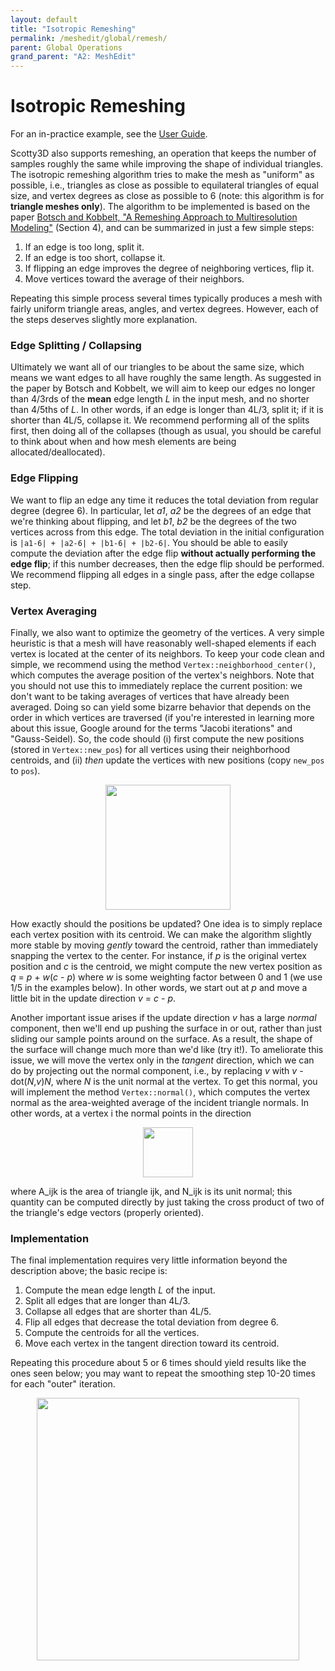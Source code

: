 ```yaml
---
layout: default
title: "Isotropic Remeshing"
permalink: /meshedit/global/remesh/
parent: Global Operations
grand_parent: "A2: MeshEdit"
---
```


# Isotropic Remeshing

For an in-practice example, see the [User Guide](/Scotty3D/guide/model).

Scotty3D also supports remeshing, an operation that keeps the number of samples roughly the same while improving the shape of individual triangles. The isotropic remeshing algorithm tries to make the mesh as "uniform" as possible, i.e., triangles as close as possible to equilateral triangles of equal size, and vertex degrees as close as possible to 6 (note: this algorithm is for **triangle meshes only**). The algorithm to be implemented is based on the paper [Botsch and Kobbelt, "A Remeshing Approach to Multiresolution Modeling"](http://graphics.uni-bielefeld.de/publications/disclaimer.php?dlurl=sgp04.pdf) (Section 4), and can be summarized in just a few simple steps:

1.  If an edge is too long, split it.
2.  If an edge is too short, collapse it.
3.  If flipping an edge improves the degree of neighboring vertices, flip it.
4.  Move vertices toward the average of their neighbors.

Repeating this simple process several times typically produces a mesh with fairly uniform triangle areas, angles, and vertex degrees. However, each of the steps deserves slightly more explanation.

### Edge Splitting / Collapsing

Ultimately we want all of our triangles to be about the same size, which means we want edges to all have roughly the same length. As suggested in the paper by Botsch and Kobbelt, we will aim to keep our edges no longer than 4/3rds of the **mean** edge length _L_ in the input mesh, and no shorter than 4/5ths of _L_. In other words, if an edge is longer than 4L/3, split it; if it is shorter than 4L/5, collapse it. We recommend performing all of the splits first, then doing all of the collapses (though as usual, you should be careful to think about when and how mesh elements are being allocated/deallocated).

### Edge Flipping

We want to flip an edge any time it reduces the total deviation from regular degree (degree 6). In particular, let _a1_, _a2_ be the degrees of an edge that we're thinking about flipping, and let _b1_, _b2_ be the degrees of the two vertices across from this edge. The total deviation in the initial configuration is `|a1-6| + |a2-6| + |b1-6| + |b2-6|`. You should be able to easily compute the deviation after the edge flip **without actually performing the edge flip**; if this number decreases, then the edge flip should be performed. We recommend flipping all edges in a single pass, after the edge collapse step.

### Vertex Averaging

Finally, we also want to optimize the geometry of the vertices. A very simple heuristic is that a mesh will have reasonably well-shaped elements if each vertex is located at the center of its neighbors. To keep your code clean and simple, we recommend using the method `Vertex::neighborhood_center()`, which computes the average position of the vertex's neighbors. Note that you should not use this to immediately replace the current position: we don't want to be taking averages of vertices that have already been averaged. Doing so can yield some bizarre behavior that depends on the order in which vertices are traversed (if you're interested in learning more about this issue, Google around for the terms "Jacobi iterations" and "Gauss-Seidel). So, the code should (i) first compute the new positions (stored in `Vertex::new_pos`) for all vertices using their neighborhood centroids, and (ii) _then_ update the vertices with new positions (copy `new_pos` to `pos`).

<center><img src="laplacian_smoothing.png" style="height:200px"></center>

How exactly should the positions be updated? One idea is to simply replace each vertex position with its centroid. We can make the algorithm slightly more stable by moving _gently_ toward the centroid, rather than immediately snapping the vertex to the center. For instance, if _p_ is the original vertex position and _c_ is the centroid, we might compute the new vertex position as _q_ = _p_ + _w_(_c_ - _p_) where _w_ is some weighting factor between 0 and 1 (we use 1/5 in the examples below). In other words, we start out at _p_ and move a little bit in the update direction _v_ = _c_ - _p_.

Another important issue arises if the update direction _v_ has a large _normal_ component, then we'll end up pushing the surface in or out, rather than just sliding our sample points around on the surface. As a result, the shape of the surface will change much more than we'd like (try it!). To ameliorate this issue, we will move the vertex only in the _tangent_ direction, which we can do by projecting out the normal component, i.e., by replacing _v_ with _v_ - dot(_N_,_v_)_N_, where _N_ is the unit normal at the vertex. To get this normal, you will implement the method `Vertex::normal()`, which computes the vertex normal as the area-weighted average of the incident triangle normals. In other words, at a vertex i the normal points in the direction

<center><img src="vert_normal_eq.png" style="height:80px"></center>

where A_ijk is the area of triangle ijk, and N_ijk is its unit normal; this quantity can be computed directly by just taking the cross product of two of the triangle's edge vectors (properly oriented).

### Implementation

The final implementation requires very little information beyond the description above; the basic recipe is:

1.  Compute the mean edge length _L_ of the input.
2.  Split all edges that are longer than 4L/3.
3.  Collapse all edges that are shorter than 4L/5.
4.  Flip all edges that decrease the total deviation from degree 6.
5.  Compute the centroids for all the vertices.
6.  Move each vertex in the tangent direction toward its centroid.

Repeating this procedure about 5 or 6 times should yield results like the ones seen below; you may want to repeat the smoothing step 10-20 times for each "outer" iteration.

<center><img src="remesh_example.png" style="height:420px"></center>
